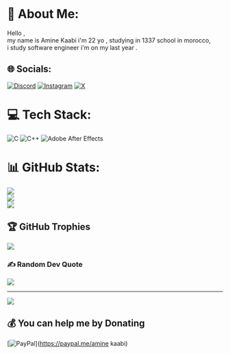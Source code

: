 # 💫 About Me:
Hello ,<br>my name is Amine Kaabi i'm 22 yo , studying in 1337 school in morocco,<br>i study software engineer i'm on my last year .


## 🌐 Socials:
[![Discord](https://img.shields.io/badge/Discord-%237289DA.svg?logo=discord&logoColor=white)](https://discord.gg/nalsu) [![Instagram](https://img.shields.io/badge/Instagram-%23E4405F.svg?logo=Instagram&logoColor=white)](https://instagram.com/natsssuuumi) [![X](https://img.shields.io/badge/X-black.svg?logo=X&logoColor=white)](https://x.com/@Natsu_gojo) 

# 💻 Tech Stack:
![C](https://img.shields.io/badge/c-%2300599C.svg?style=for-the-badge&logo=c&logoColor=white) ![C++](https://img.shields.io/badge/c++-%2300599C.svg?style=for-the-badge&logo=c%2B%2B&logoColor=white) ![Adobe After Effects](https://img.shields.io/badge/Adobe%20After%20Effects-9999FF.svg?style=for-the-badge&logo=Adobe%20After%20Effects&logoColor=white)
# 📊 GitHub Stats:
![](https://github-readme-stats.vercel.app/api?username=NatsuEGL&theme=dark&hide_border=false&include_all_commits=false&count_private=false)<br/>
![](https://github-readme-streak-stats.herokuapp.com/?user=NatsuEGL&theme=dark&hide_border=false)<br/>
![](https://github-readme-stats.vercel.app/api/top-langs/?username=NatsuEGL&theme=dark&hide_border=false&include_all_commits=false&count_private=false&layout=compact)

## 🏆 GitHub Trophies
![](https://github-profile-trophy.vercel.app/?username=NatsuEGL&theme=radical&no-frame=false&no-bg=true&margin-w=4)

### ✍️ Random Dev Quote
![](https://quotes-github-readme.vercel.app/api?type=horizontal&theme=radical)

---
[![](https://visitcount.itsvg.in/api?id=NatsuEGL&icon=0&color=0)](https://visitcount.itsvg.in)

  ## 💰 You can help me by Donating
  [![PayPal](https://img.shields.io/badge/PayPal-00457C?style=for-the-badge&logo=paypal&logoColor=white)](https://paypal.me/amine kaabi) 

  
<!-- Proudly created with GPRM ( https://gprm.itsvg.in ) -->
